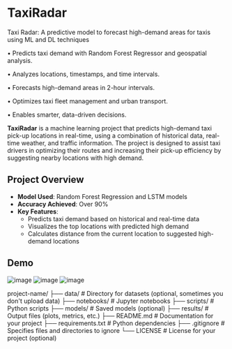 # TaxiRadar
Taxi Radar: A predictive model to forecast high-demand areas for taxis using ML and DL techniques

• Predicts taxi demand with Random Forest Regressor and geospatial analysis.

• Analyzes locations, timestamps, and time intervals.

• Forecasts high-demand areas in 2-hour intervals.

• Optimizes taxi fleet management and urban transport.

• Enables smarter, data-driven decisions.


**TaxiRadar** is a machine learning project that predicts high-demand taxi pick-up locations in real-time, using a combination of historical data, real-time weather, and traffic information. The project is designed to assist taxi drivers in optimizing their routes and increasing their pick-up efficiency by suggesting nearby locations with high demand.

## Project Overview

- **Model Used**: Random Forest Regression and LSTM models
- **Accuracy Achieved**: Over 90%
- **Key Features**:
  - Predicts taxi demand based on historical and real-time data
  - Visualizes the top locations with predicted high demand
  - Calculates distance from the current location to suggested high-demand locations

## Demo

![image](https://github.com/user-attachments/assets/a8b63376-d882-4073-b039-7a5fdeb6e0b7)
![image](https://github.com/user-attachments/assets/da3d994d-0ab5-4236-92f1-e206b1d67b49)
![image](https://github.com/user-attachments/assets/1a84559b-ca8e-4e10-ae0a-475a6a94a49e)




project-name/
├── data/               # Directory for datasets (optional, sometimes you don't upload data)
├── notebooks/          # Jupyter notebooks
├── scripts/            # Python scripts
├── models/             # Saved models (optional)
├── results/            # Output files (plots, metrics, etc.)
├── README.md           # Documentation for your project
├── requirements.txt    # Python dependencies
├── .gitignore          # Specifies files and directories to ignore
└── LICENSE             # License for your project (optional)
